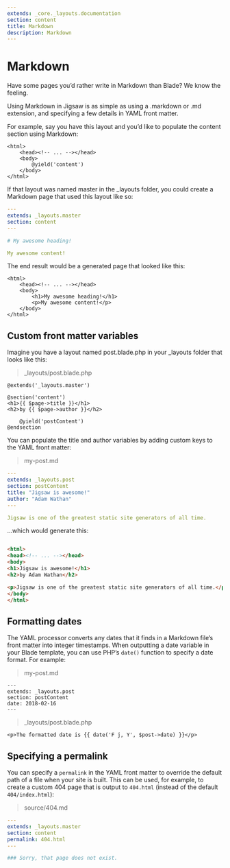 ```yaml
---
extends: _core._layouts.documentation
section: content
title: Markdown
description: Markdown
---
```


# Markdown

Have some pages you’d rather write in Markdown than Blade? We know the feeling.

Using Markdown in Jigsaw is as simple as using a .markdown or .md extension, and specifying a few details in YAML front
matter.

For example, say you have this layout and you’d like to populate the content section using Markdown:

```blade 
<html>
    <head><!-- ... --></head>
    <body>
        @yield('content')
    </body>
</html>
```

If that layout was named master in the _layouts folder, you could create a Markdown page that used this layout like so:

```yaml
---
extends: _layouts.master
section: content
---

# My awesome heading!

My awesome content!
```

The end result would be a generated page that looked like this:

```blade 
<html>
    <head><!-- ... --></head>
    <body>
        <h1>My awesome heading!</h1>
        <p>My awesome content!</p>
    </body>
</html>
```

## Custom front matter variables

Imagine you have a layout named post.blade.php in your _layouts folder that looks like this:

> _layouts/post.blade.php

```blade 
@extends('_layouts.master')

@section('content')
<h1>{{ $page->title }}</h1>
<h2>by {{ $page->author }}</h2>

    @yield('postContent')
@endsection
```

You can populate the title and author variables by adding custom keys to the YAML front matter:

> my-post.md

```yaml 
---
extends: _layouts.post
section: postContent
title: "Jigsaw is awesome!"
author: "Adam Wathan"
---

Jigsaw is one of the greatest static site generators of all time.
```

…which would generate this:

```html 

<html>
<head><!-- ... --></head>
<body>
<h1>Jigsaw is awesome!</h1>
<h2>by Adam Wathan</h2>

<p>Jigsaw is one of the greatest static site generators of all time.</p>
</body>
</html>
```

## Formatting dates

The YAML processor converts any dates that it finds in a Markdown file’s front matter into integer timestamps. When
outputting a date variable in your Blade template, you can use PHP’s `date()` function to specify a date format. For
example:


> my-post.md

```blade 
---
extends: _layouts.post
section: postContent
date: 2018-02-16
---
```

> _layouts/post.blade.php

```blade 
<p>The formatted date is {{ date('F j, Y', $post->date) }}</p>
```

## Specifying a permalink

You can specify a `permalink` in the YAML front matter to override the default path of a file when your site is built.
This can be used, for example, to create a custom 404 page that is output to `404.html` (instead of the default
`404/index.html`):


> source/404.md

```yaml
---
extends: _layouts.master
section: content
permalink: 404.html
---

### Sorry, that page does not exist.
```
